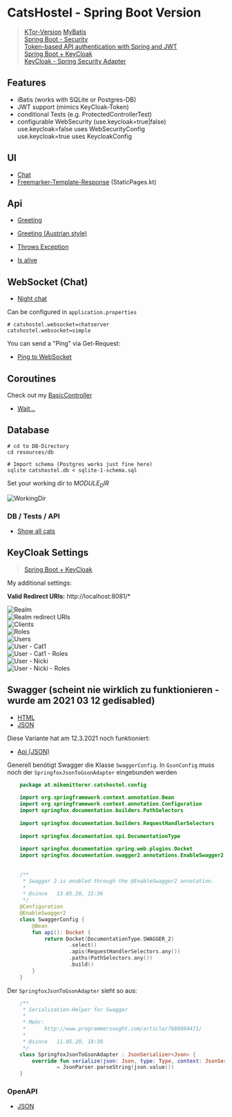 # CatsHostel - Spring Boot Version 
> [KTor-Version](https://github.com/MikeMitterer/kotlin-catshostel-kt)
> [MyBatis](https://blog.mybatis.org/)    
> [Spring Boot - Security](https://www.javainuse.com/spring/boot-jwt)  
> [Token-based API authentication with Spring and JWT](https://blog.softtek.com/en/token-based-api-authentication-with-spring-and-jwt)  
> [Spring Boot + KeyCloak](https://www.baeldung.com/spring-boot-keycloak)  
> [KeyCloak - Spring Security Adapter](https://www.keycloak.org/docs/latest/securing_apps/#_spring_security_adapter)  

## Features

   - iBatis (works with SQLite or Postgres-DB)
   - JWT support (mimics KeyCloak-Token)
   - conditional Tests (e.g. ProtectedControllerTest)
   - configurable WebSecurity (use.keycloak=true|false)  
     use.keycloak=false uses WebSecurityConfig  
     use.keycloak=true uses KeycloakConfig  
    
## UI

   - [Chat](http://localhost:8080/ws.html)  
   - [Freemarker-Template-Response](http://localhost:8080/) (StaticPages.kt)  


      
## Api

   - [Greeting](http://localhost:8080/greeting)       
   - [Greeting (Austrian style)](http://localhost:8080/servus)       
   - [Throws Exception](http://localhost:8080/exception)   
   
   - [Is alive](http://localhost:8080/api/v1)

## WebSocket (Chat)

   - [Night chat](http://localhost:8080/ws.html)   
   
Can be configured in `application.properties`

```properties
# catshostel.websocket=chatserver
catshostel.websocket=simple
```       

You can send a "Ping" via Get-Request:

   - [Ping to WebSocket](http://localhost:8080/ping)   
   
## Coroutines 

Check out my [BasicController](https://github.com/MikeMitterer/kotlin-catshostel-sb/blob/master/src/at/mikemitterer/catshostel/routes/BasicController.kt)

   - [Wait...](http://localhost:8080/wait?seconds=15)       

## Database

    # cd to DB-Directory
    cd resources/db
    
    # Import schema (Postgres works just fine here)
    sqlite catshostel.db < sqlite-1-schema.sql

Set your working dir to $MODULE_DIR$

![WorkingDir](doc/images/working-dir.png)

### DB / Tests / API

   - [Show all cats](http://localhost:8080/api/v1/cat/)

## KeyCloak Settings
> [Spring Boot + KeyCloak](https://www.baeldung.com/spring-boot-keycloak)  

My additional settings:

**Valid Redirect URIs:** http://localhost:8081/*

![Realm](doc/images/realm.png)   
![Realm redirect URIs](doc/images/realm-valid-redir-url.png)   
![Clients](doc/images/clients.png)   
![Roles](doc/images/roles.png)   
![Users](doc/images/users.png)   
![User - Cat1](doc/images/user-cat1.png)   
![User - Cat1 - Roles](doc/images/user-cat1-roles.png)   
![User - Nicki](doc/images/user-nicki.png)   
![User - Nicki - Roles](doc/images/user-nicki-roles.png)   

## Swagger (scheint nie wirklich zu funktionieren - wurde am 2021 03 12 gedisabled)

- [HTML](http://localhost:8080/swagger-ui.html)
- [JSON](http://localhost:8080/api-docs)

Diese Variante hat am 12.3.2021 noch funktioniert:

- [Api (JSON)](http://localhost:8080/v2/api-docs)

Generell benötigt Swagger die Klasse `SwaggerConfig`.
In `GsonConfig` muss noch der `SpringfoxJsonToGsonAdapter` eingebunden werden

```kotlin
    package at.mikemitterer.catshostel.config
    
    import org.springframework.context.annotation.Bean
    import org.springframework.context.annotation.Configuration
    import springfox.documentation.builders.PathSelectors
    
    import springfox.documentation.builders.RequestHandlerSelectors
    
    import springfox.documentation.spi.DocumentationType
    
    import springfox.documentation.spring.web.plugins.Docket
    import springfox.documentation.swagger2.annotations.EnableSwagger2
    
    
    /**
     * Swagger 2 is enabled through the @EnableSwagger2 annotation.
     *
     * @since   13.05.20, 15:36
     */
    @Configuration
    @EnableSwagger2
    class SwaggerConfig {
        @Bean
        fun api(): Docket {
            return Docket(DocumentationType.SWAGGER_2)
                    .select()
                    .apis(RequestHandlerSelectors.any())
                    .paths(PathSelectors.any())
                    .build()
        }
    }
```

Der `SpringfoxJsonToGsonAdapter` sieht so aus:
```kotlin
    /**
     * Serialization-Helper for Swagger
     *
     * Mehr:
     *      http://www.programmersought.com/article/7688804471/
     *
     * @since   11.05.20, 18:30
     */
    class SpringfoxJsonToGsonAdapter : JsonSerializer<Json> {
        override fun serialize(json: Json, type: Type, context: JsonSerializationContext): JsonElement
                = JsonParser.parseString(json.value())
    }

```

### OpenAPI

- [JSON](http://localhost:8080/v3/api-docs)
   
   
